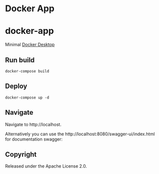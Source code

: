 # Docker App

# docker-app

Minimal [Docker Desktop](https://www.docker.com/products/docker-desktop/)

## Run build

```shell
docker-compose build
```

## Deploy

```shell
docker-compose up -d
```

## Navigate

Navigate to http://localhost.

Alternatively you can use the http://localhost:8080/swagger-ui/index.html for documentation swagger:


## Copyright

Released under the Apache License 2.0.
